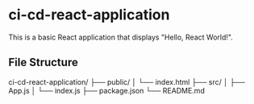 # ci-cd-react-application

This is a basic React application that displays "Hello, React World!".

## File Structure

ci-cd-react-application/
├── public/
│   └── index.html
├── src/
│   ├── App.js
│   └── index.js
├── package.json
└── README.md

